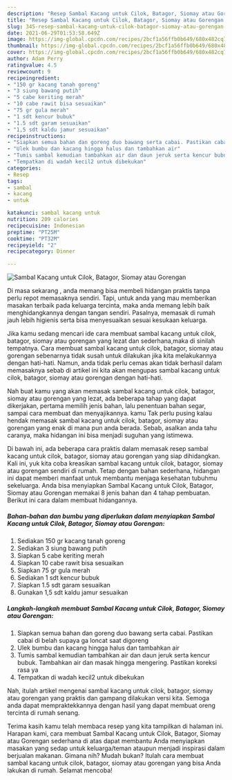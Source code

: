 ```yaml
---
description: "Resep Sambal Kacang untuk Cilok, Batagor, Siomay atau Gorengan yang nikmat dan Mudah Dibuat"
title: "Resep Sambal Kacang untuk Cilok, Batagor, Siomay atau Gorengan yang nikmat dan Mudah Dibuat"
slug: 345-resep-sambal-kacang-untuk-cilok-batagor-siomay-atau-gorengan-yang-nikmat-dan-mudah-dibuat
date: 2021-06-29T01:53:58.649Z
image: https://img-global.cpcdn.com/recipes/2bcf1a56ffb0b649/680x482cq70/sambal-kacang-untuk-cilok-batagor-siomay-atau-gorengan-foto-resep-utama.jpg
thumbnail: https://img-global.cpcdn.com/recipes/2bcf1a56ffb0b649/680x482cq70/sambal-kacang-untuk-cilok-batagor-siomay-atau-gorengan-foto-resep-utama.jpg
cover: https://img-global.cpcdn.com/recipes/2bcf1a56ffb0b649/680x482cq70/sambal-kacang-untuk-cilok-batagor-siomay-atau-gorengan-foto-resep-utama.jpg
author: Adam Perry
ratingvalue: 4.5
reviewcount: 9
recipeingredient:
- "150 gr kacang tanah goreng"
- "3 siung bawang putih"
- "5 cabe keriting merah"
- "10 cabe rawit bisa sesuaikan"
- "75 gr gula merah"
- "1 sdt kencur bubuk"
- "1.5 sdt garam sesuaikan"
- "1,5 sdt kaldu jamur sesuaikan"
recipeinstructions:
- "Siapkan semua bahan dan goreng duo bawang serta cabai. Pastikan cabai di belah supaya ga loncat saat digoreng"
- "Ulek bumbu dan kacang hingga halus dan tambahkan air"
- "Tumis sambal kemudian tambahkan air dan daun jeruk serta kencur bubuk. Tambahkan air dan masak hingga mengering. Pastikan koreksi rasa ya"
- "Tempatkan di wadah kecil2 untuk dibekukan"
categories:
- Resep
tags:
- sambal
- kacang
- untuk

katakunci: sambal kacang untuk 
nutrition: 209 calories
recipecuisine: Indonesian
preptime: "PT25M"
cooktime: "PT32M"
recipeyield: "2"
recipecategory: Dinner

---
```



![Sambal Kacang untuk Cilok, Batagor, Siomay atau Gorengan](https://img-global.cpcdn.com/recipes/2bcf1a56ffb0b649/680x482cq70/sambal-kacang-untuk-cilok-batagor-siomay-atau-gorengan-foto-resep-utama.jpg)

Di masa  sekarang , anda memang bisa membeli hidangan praktis tanpa perlu repot memasaknya sendiri. Tapi, untuk anda yang mau memberikan masakan terbaik pada keluarga tercinta, maka anda memang lebih baik menghidangkannya dengan tangan sendiri. Pasalnya, memasak di rumah jauh lebih higienis serta bisa menyesuaikan sesuai kesukaan keluarga.

Jika kamu sedang mencari ide cara membuat sambal kacang untuk cilok, batagor, siomay atau gorengan yang lezat dan sederhana,maka di sinilah tempatnya. Cara membuat sambal kacang untuk cilok, batagor, siomay atau gorengan  sebenarnya tidak susah untuk dilakukan jika kita melakukannya dengan hati-hati. Namun, anda tidak perlu cemas akan tidak berhasil dalam memasaknya 
sebab di artikel ini kita akan mengupas sambal kacang untuk cilok, batagor, siomay atau gorengan dengan hati-hati.  



Nah buat kamu yang akan memasak sambal kacang untuk cilok, batagor, siomay atau gorengan yang lezat, ada beberapa tahap yang dapat dikerjakan, pertama memilih jenis bahan, lalu penentuan bahan segar, sampai cara membuat dan menyajikannya. kamu Tak perlu pusing kalau hendak memasak sambal kacang untuk cilok, batagor, siomay atau gorengan yang enak di mana pun anda berada. Sebab, asalkan anda  tahu caranya, maka hidangan ini bisa menjadi suguhan yang istimewa.

Di bawah ini, ada beberapa cara praktis  dalam memasak resep sambal kacang untuk cilok, batagor, siomay atau gorengan yang siap dihidangkan. Kali ini, yuk kita coba kreasikan sambal kacang untuk cilok, batagor, siomay atau gorengan sendiri di rumah. Tetap dengan bahan sederhana, hidangan ini dapat memberi manfaat untuk membantu menjaga kesehatan tubuhmu sekeluarga. Anda bisa menyiapkan Sambal Kacang untuk Cilok, Batagor, Siomay atau Gorengan memakai 8 jenis bahan dan 4 tahap pembuatan. Berikut ini cara dalam membuat hidangannya.

<!--inarticleads1-->

##### Bahan-bahan dan bumbu yang diperlukan dalam menyiapkan Sambal Kacang untuk Cilok, Batagor, Siomay atau Gorengan:

1. Sediakan 150 gr kacang tanah goreng
1. Sediakan 3 siung bawang putih
1. Siapkan 5 cabe keriting merah
1. Siapkan 10 cabe rawit bisa sesuaikan
1. Siapkan 75 gr gula merah
1. Sediakan 1 sdt kencur bubuk
1. Siapkan 1.5 sdt garam sesuaikan
1. Gunakan 1,5 sdt kaldu jamur sesuaikan




<!--inarticleads2-->

##### Langkah-langkah membuat Sambal Kacang untuk Cilok, Batagor, Siomay atau Gorengan:

1. Siapkan semua bahan dan goreng duo bawang serta cabai. Pastikan cabai di belah supaya ga loncat saat digoreng
1. Ulek bumbu dan kacang hingga halus dan tambahkan air
1. Tumis sambal kemudian tambahkan air dan daun jeruk serta kencur bubuk. Tambahkan air dan masak hingga mengering. Pastikan koreksi rasa ya
1. Tempatkan di wadah kecil2 untuk dibekukan




Nah, itulah artikel mengenai  sambal kacang untuk cilok, batagor, siomay atau gorengan  yang praktis dan gampang dilakukan versi kita. Semoga anda dapat mempraktekkannya dengan hasil yang dapat membuat oreng tercinta di rumah senang. 

Terima kasih kamu telah membaca resep yang kita tampilkan di halaman ini. Harapan kami, cara membuat  Sambal Kacang untuk Cilok, Batagor, Siomay atau Gorengan sederhana di atas dapat membantu Anda menyiapkan masakan yang sedap untuk keluarga/teman ataupun menjadi inspirasi dalam berjualan makanan. Gimana nih? Mudah bukan? Itulah cara membuat sambal kacang untuk cilok, batagor, siomay atau gorengan yang bisa Anda lakukan di rumah. Selamat mencoba!

